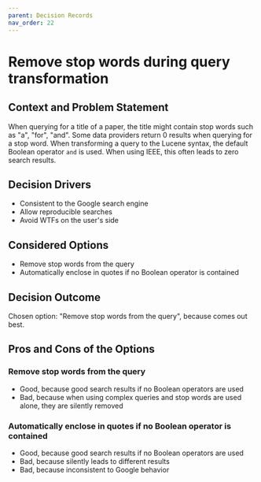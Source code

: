 ```yaml
---
parent: Decision Records
nav_order: 22
---
```

# Remove stop words during query transformation

## Context and Problem Statement

When querying for a title of a paper, the title might contain stop words such as "a", "for", "and". Some data providers return 0 results when querying for a stop word. When transforming a query to the Lucene syntax, the default Boolean operator `and` is used. When using IEEE, this often leads to zero search results.

## Decision Drivers

* Consistent to the Google search engine
* Allow reproducible searches
* Avoid WTFs on the user's side

## Considered Options

* Remove stop words from the query
* Automatically enclose in quotes if no Boolean operator is contained

## Decision Outcome

Chosen option: "Remove stop words from the query", because comes out best.

## Pros and Cons of the Options

### Remove stop words from the query

* Good, because good search results if no Boolean operators are used
* Bad, because when using complex queries and stop words are used alone, they are silently removed

### Automatically enclose in quotes if no Boolean operator is contained

* Good, because good search results if no Boolean operators are used
* Bad, because silently leads to different results
* Bad, because inconsistent to Google behavior
